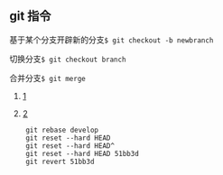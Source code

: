 ## git 指令

基于某个分支开辟新的分支```$ git checkout -b newbranch```

切换分支```$ git checkout branch```

合并分支```$ git merge ```

1. [1](https://www.jianshu.com/p/0d4e62dcc62c)

2. [2](https://www.jianshu.com/p/3020740561a8)

```
    git rebase develop
    git reset --hard HEAD
    git reset --hard HEAD^
    git reset --hard HEAD 51bb3d
    git revert 51bb3d
```